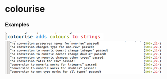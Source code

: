 colourise
=========

### Examples

<img src="example-1.png"> </img>
<img src="example-2.png"> </img>

